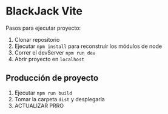 # BlackJack Vite

Pasos para ejecutar proyecto:

1. Clonar repositorio
2. Ejecutar ```npm install``` para reconstruir los módulos de node
3. Correr el devServer ```npm run dev```
4. Abrir proyecto en `localhost`

## Producción de proyecto

1. Ejecutar ```npm run build```
2. Tomar la carpeta ```dist``` y desplegarla
3. ACTUALIZAR PRRO